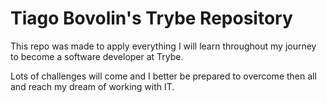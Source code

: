# Tiago Bovolin's Trybe Repository

This repo was made to apply everything I will learn throughout my journey
to become a software developer at Trybe.

Lots of challenges will come and I better be prepared to overcome then all
and reach my dream of working with IT.
